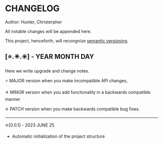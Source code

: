 
# CHANGELOG										       
											       
Author: Hunter, Christerpher								       
											       
All notable changes will be appended here.						       
											       
This project, henceforth, will recongnize [semantic versioning](https://semver.org/).	       
											       
## [⭐.✴️.✳️] - YEAR MONTH DAY								       
											       
Here we write upgrade and change notes.						       
											       
⭐              MAJOR version when you make incompatible API changes,				       
											       
✴️ MINOR version when you add functionality in a backwards compatible manner		       
											       
✳️ PATCH version when you make backwards compatible bug fixes.				       
											       
--------------------------------------

✳️[0.0.1] - 2023 JUNE 25

- Automatic initialization of the project structure 


